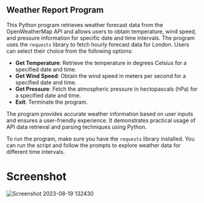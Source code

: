 ## Weather Report Program

This Python program retrieves weather forecast data from the OpenWeatherMap API and allows users to obtain temperature, wind speed, and pressure information for specific date and time intervals. The program uses the `requests` library to fetch hourly forecast data for London. Users can select their choice from the following options:

- **Get Temperature**: Retrieve the temperature in degrees Celsius for a specified date and time.
- **Get Wind Speed**: Obtain the wind speed in meters per second for a specified date and time.
- **Get Pressure**: Fetch the atmospheric pressure in hectopascals (hPa) for a specified date and time.
- **Exit**: Terminate the program.

The program provides accurate weather information based on user inputs and ensures a user-friendly experience. It demonstrates practical usage of API data retrieval and parsing techniques using Python.

To run the program, make sure you have the `requests` library installed. You can run the script and follow the prompts to explore weather data for different time intervals.


# Screenshot
![Screenshot 2023-08-19 132430](https://github.com/Younus-Saberi/OpenWeather/assets/73644685/4a0366c8-66c3-4d36-ac93-a739728efebb)
